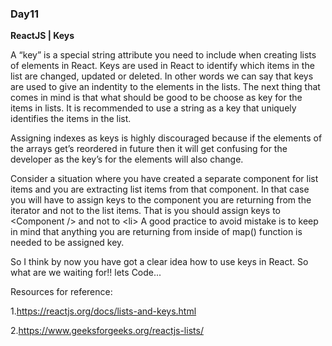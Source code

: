 ### Day11 

**ReactJS | Keys**

A “key” is a special string attribute you need to include when creating lists of elements in 
React. Keys are used in React to identify which items in the list are changed, updated or 
deleted. In other words we can say that keys are used to give an indentity to the elements in 
the lists. The next thing that comes in mind is that what should be good to be choose as key 
for the items in lists. It is recommended to use a string as a key that uniquely identifies the 
items in the list.

Assigning indexes as keys is highly discouraged because if the elements of the arrays get’s 
reordered in future then it will get confusing for the developer as the key’s for the elements 
will also change.

Consider a situation where you have created a separate component for list items and you 
are extracting list items from that component. In that case you will have to assign keys to 
the component you are returning from the iterator and not to the list items. That is you 
should assign keys to \<Component /> and not to \<li>
A good practice to avoid mistake is to 
keep in mind that anything you are returning from inside of map() function is needed to be 
assigned key.

So I think by now you have got a clear idea how to use keys in React. So what are we waiting 
for!! lets Code...   

Resources for reference:

1.https://reactjs.org/docs/lists-and-keys.html

2.https://www.geeksforgeeks.org/reactjs-lists/
